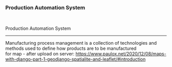 ### Production Automation System
<br>

Production Automation System
<br> <hr>


Manufacturing process management is a collection of technologies and methods used to define how products are to be manufactured
<br>
for map - after upload on server:
https://www.paulox.net/2020/12/08/maps-with-django-part-1-geodjango-spatialite-and-leaflet/#introduction
